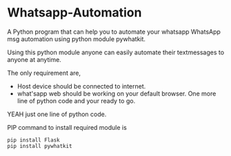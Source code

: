 # Whatsapp-Automation
A Python program that can help you to automate your whatsapp
WhatsApp msg automation using python module pywhatkit.

Using this python module anyone can easily automate their  textmessages to anyone at anytime.

The only requirement are,
*  Host device should be connected to internet.
*  what'sapp web should be working on your default browser.
One more line of python code and your ready to go.

YEAH just one line of python code.


PIP command to install required module is 


    pip install Flask
    pip install pywhatkit
